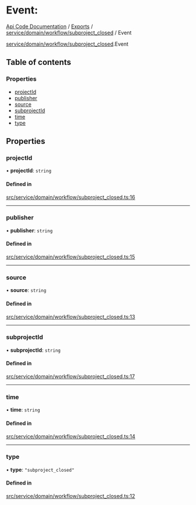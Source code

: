 # Event: 
 
[Api Code Documentation](../README.md) / [Exports](../modules.md) / [service/domain/workflow/subproject\_closed](../modules/service_domain_workflow_subproject_closed.md) / Event

[service/domain/workflow/subproject_closed](../modules/service_domain_workflow_subproject_closed.md).Event

## Table of contents

### Properties

- [projectId](service_domain_workflow_subproject_closed.Event.md#projectid)
- [publisher](service_domain_workflow_subproject_closed.Event.md#publisher)
- [source](service_domain_workflow_subproject_closed.Event.md#source)
- [subprojectId](service_domain_workflow_subproject_closed.Event.md#subprojectid)
- [time](service_domain_workflow_subproject_closed.Event.md#time)
- [type](service_domain_workflow_subproject_closed.Event.md#type)

## Properties

### projectId

• **projectId**: `string`

#### Defined in

[src/service/domain/workflow/subproject_closed.ts:16](https://github.com/openkfw/TruBudget/blob/b9aaff0/api/src/service/domain/workflow/subproject_closed.ts#L16)

___

### publisher

• **publisher**: `string`

#### Defined in

[src/service/domain/workflow/subproject_closed.ts:15](https://github.com/openkfw/TruBudget/blob/b9aaff0/api/src/service/domain/workflow/subproject_closed.ts#L15)

___

### source

• **source**: `string`

#### Defined in

[src/service/domain/workflow/subproject_closed.ts:13](https://github.com/openkfw/TruBudget/blob/b9aaff0/api/src/service/domain/workflow/subproject_closed.ts#L13)

___

### subprojectId

• **subprojectId**: `string`

#### Defined in

[src/service/domain/workflow/subproject_closed.ts:17](https://github.com/openkfw/TruBudget/blob/b9aaff0/api/src/service/domain/workflow/subproject_closed.ts#L17)

___

### time

• **time**: `string`

#### Defined in

[src/service/domain/workflow/subproject_closed.ts:14](https://github.com/openkfw/TruBudget/blob/b9aaff0/api/src/service/domain/workflow/subproject_closed.ts#L14)

___

### type

• **type**: ``"subproject_closed"``

#### Defined in

[src/service/domain/workflow/subproject_closed.ts:12](https://github.com/openkfw/TruBudget/blob/b9aaff0/api/src/service/domain/workflow/subproject_closed.ts#L12)
